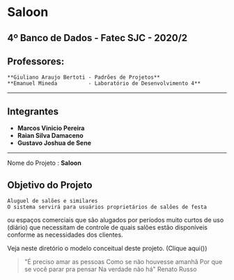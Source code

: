 # Saloon

## 4º Banco de Dados - Fatec SJC - 2020/2

## Professores:  

    **Giuliano Araujo Bertoti - Padrões de Projetos**  
    **Emanuel Mineda          - Laboratório de Desenvolvimento 4**

---------------------------------------------------------------
## Integrantes
* **Marcos Vinicio Pereira**
* **Raian Silva Damaceno**
* **Gustavo Joshua de Sene**

---------------------------------------------------------------
Nome do Projeto : **Saloon**

## Objetivo do Projeto  

    Aluguel de salões e similares  
    O sistema servirá para usuários proprietários de salões de festa
ou espaços comerciais que são alugados por períodos muito curtos de uso
(diário) que necessitam de controle de quais salões estão disponíveis
conforme as necessidades dos clientes.  

Veja neste diretório o modelo conceitual deste projeto. (Clique aqui())

> "É preciso amar as pessoas
> Como se não houvesse amanhã
> Por que se você parar pra pensar
> Na verdade não há"
> Renato Russo
